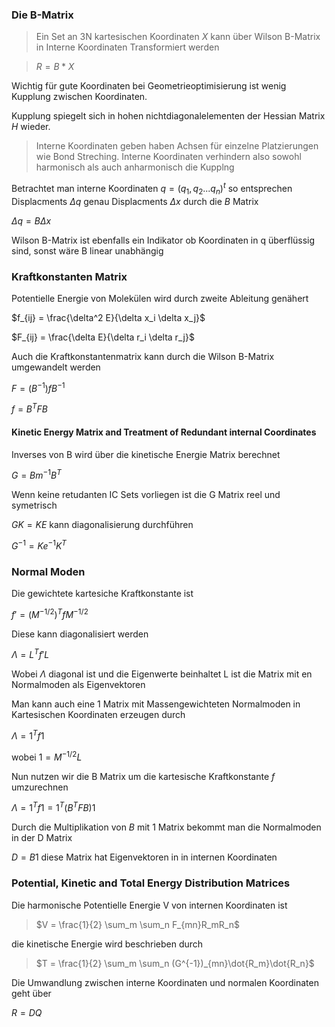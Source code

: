### Die B-Matrix

> Ein Set an 3N kartesischen Koordinaten $X$ kann über Wilson B-Matrix in Interne Koordinaten Transformiert werden


>$R = B * X$

Wichtig für gute Koordinaten bei Geometrieoptimisierung ist wenig Kupplung zwischen Koordinaten.

Kupplung spiegelt sich in hohen nichtdiagonalelementen der Hessian Matrix $H$ wieder.

> Interne Koordinaten geben haben Achsen für einzelne Platzierungen wie Bond Streching. Interne Koordinaten verhindern also sowohl harmonisch als auch anharmonisch die Kupplng

Betrachtet man interne Koordinaten $q = (q_1,q_2...q_n)^t$ so entsprechen Displacments $\Delta q$ genau Displacments $\Delta x$ durch die $B$ Matrix

$\Delta q = B \Delta x$

Wilson B-Matrix ist ebenfalls ein Indikator ob Koordinaten in q überflüssig sind, sonst wäre B linear unabhängig

### Kraftkonstanten Matrix

Potentielle Energie von Molekülen wird durch zweite Ableitung genähert

$f_{ij} = \frac{\delta^2 E}{\delta x_i \delta x_j}$

$F_{ij} = \frac{\delta E}{\delta r_i \delta r_j}$

Auch die Kraftkonstantenmatrix kann durch die Wilson B-Matrix umgewandelt werden

$F = (B^{-1})f B^{-1}$

$f = B^T F B$

#### Kinetic Energy Matrix and Treatment of Redundant internal Coordinates

Inverses von B wird über die kinetische Energie Matrix berechnet

$G = B m^{-1} B^T$

Wenn keine retudanten IC Sets vorliegen ist die G Matrix reel und symetrisch

$GK = KE$ kann diagonalisierung durchführen

$G^{-1} = Ke^{-1}K^T$

### Normal Moden

Die gewichtete kartesiche Kraftkonstante ist

$f' = (M^{-1/2})^T f M^{-1/2}$

Diese kann diagonalisiert werden

$\Lambda = L^T f' L$

Wobei $\Lambda$ diagonal ist und die Eigenwerte beinhaltet L ist die Matrix mit en Normalmoden als Eigenvektoren

Man kann auch eine $1$ Matrix mit Massengewichteten Normalmoden in Kartesischen Koordinaten erzeugen durch

$\Lambda = 1^T f 1$

wobei $1 = M^{-1/2}L$ 

Nun nutzen wir die B Matrix um die kartesische Kraftkonstante $f$ umzurechnen

$\Lambda = 1^T f 1 = 1^T (B^T F B)1$

Durch die Multiplikation von $B$ mit $1$ Matrix bekommt man die Normalmoden in der D Matrix

$D = B1$ diese Matrix hat Eigenvektoren in in internen Koordinaten

### Potential, Kinetic and Total Energy Distribution Matrices

Die harmonische Potentielle Energie V von internen Koordinaten ist

> $V = \frac{1}{2} \sum_m \sum_n F_{mn}R_mR_n$

die kinetische Energie wird beschrieben durch

> $T = \frac{1}{2} \sum_m \sum_n (G^{-1})_{mn}\dot{R_m}\dot{R_n}$

Die Umwandlung zwischen interne Koordinaten und normalen Koordinaten geht über

$R = DQ$

